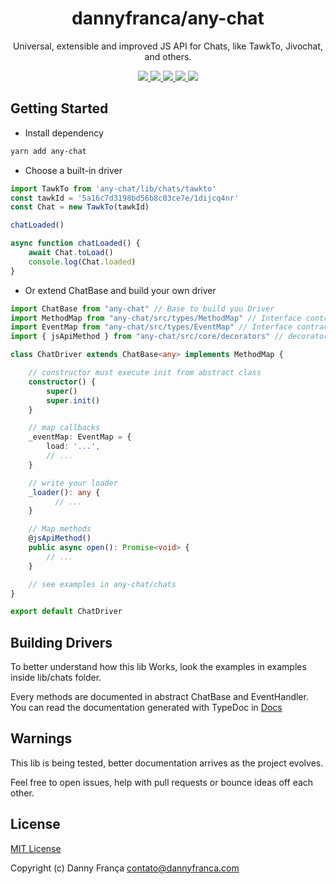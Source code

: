 <h1 align="center">
    dannyfranca/any-chat
</h1>
<p align="center">
    Universal, extensible and improved JS API for Chats, like TawkTo, Jivochat, and others.
</p>

<p align="center">

<a href="https://npmjs.com/package/@dannyfranca/any-chat" target="_blank">
    <img src="https://img.shields.io/npm/dt/@dannyfranca/any-chat.svg?style=flat-square&logo=npm" />
</a>

<a href="https://npmjs.com/package/@dannyfranca/any-chat" target="_blank">
    <img src="https://img.shields.io/npm/v/@dannyfranca/any-chat/latest.svg?style=flat-square&logo=npm" />
</a>

<a href="https://travis-ci.com/dannyfranca/any-chat" target="_blank">
    <img src="https://img.shields.io/travis/project/github/dannyfranca/any-chat?style=svg?style=flat-square&logo=travis" />
</a>

<a href="https://codecov.io/gh/dannyfranca/any-chat" target="_blank">
    <img src="https://img.shields.io/codecov/c/github/dannyfranca/any-chat?style=flat-square&logo=codecov" />
</a>

<a href="https://david-dm.org/dannyfranca/any-chat" target="_blank">
    <img src="https://david-dm.org/dannyfranca/any-chat/status.svg?style=flat-square" />
</a>

</p>

## Getting Started

* Install dependency

```bash
yarn add any-chat
```

* Choose a built-in driver

```js
import TawkTo from 'any-chat/lib/chats/tawkto'
const tawkId = '5a16c7d3198bd56b8c03ce7e/1dijcq4nr'
const Chat = new TawkTo(tawkId)

chatLoaded()

async function chatLoaded() {
    await Chat.toLoad()
    console.log(Chat.loaded)
}
```

* Or extend ChatBase and build your own driver

```typescript
import ChatBase from "any-chat" // Base to build you Driver
import MethodMap from "any-chat/src/types/MethodMap" // Interface contract to guide 
import EventMap from "any-chat/src/types/EventMap" // Interface contract to you callback mapping
import { jsApiMethod } from "any-chat/src/core/decorators" // decorator to use in method mapping

class ChatDriver extends ChatBase<any> implements MethodMap {

    // constructor must execute init from abstract class
    constructor() {
        super()
        super.init()
    }

    // map callbacks
    _eventMap: EventMap = {
        load: '...',
        // ...
    }

    // write your loader
    _loader(): any {
          // ...
    }

    // Map methods
    @jsApiMethod()
    public async open(): Promise<void> {
        // ...
    }

    // see examples in any-chat/chats
}

export default ChatDriver
```

## Building Drivers

To better understand how this lib Works, look the examples in examples inside lib/chats folder.

Every methods are documented in abstract ChatBase and EventHandler. You can read the documentation generated with TypeDoc in [Docs](https://github.com/dannyfranca/any-chat/tree/master/docs)

## Warnings

This lib is being tested, better documentation arrives as the project evolves.

Feel free to open issues, help with pull requests or bounce ideas off each other.

## License

[MIT License](./LICENSE)

Copyright (c) Danny França <contato@dannyfranca.com>
